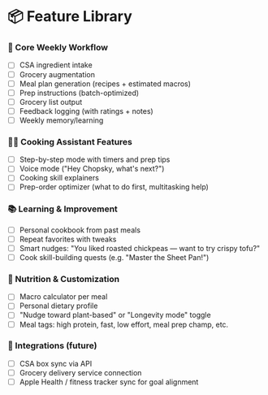 # 📦 Feature Library

### 🔁 Core Weekly Workflow

- [ ] CSA ingredient intake
- [ ] Grocery augmentation
- [ ] Meal plan generation (recipes + estimated macros)
- [ ] Prep instructions (batch-optimized)
- [ ] Grocery list output
- [ ] Feedback logging (with ratings + notes)
- [ ] Weekly memory/learning

### 🧑‍🍳 Cooking Assistant Features

- [ ] Step-by-step mode with timers and prep tips
- [ ] Voice mode ("Hey Chopsky, what's next?")
- [ ] Cooking skill explainers
- [ ] Prep-order optimizer (what to do first, multitasking help)

### 📚 Learning & Improvement

- [ ] Personal cookbook from past meals
- [ ] Repeat favorites with tweaks
- [ ] Smart nudges: "You liked roasted chickpeas — want to try crispy tofu?"
- [ ] Cook skill-building quests (e.g. "Master the Sheet Pan!")

### 🥗 Nutrition & Customization

- [ ] Macro calculator per meal
- [ ] Personal dietary profile
- [ ] "Nudge toward plant-based" or "Longevity mode" toggle
- [ ] Meal tags: high protein, fast, low effort, meal prep champ, etc.

### 🔗 Integrations (future)

- [ ] CSA box sync via API
- [ ] Grocery delivery service connection
- [ ] Apple Health / fitness tracker sync for goal alignment
